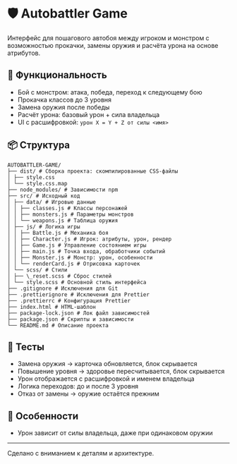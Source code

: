 # 🛡️ Autobattler Game

Интерфейс для пошагового автобоя между игроком и монстром с возможностью прокачки, замены оружия и расчёта урона на основе атрибутов.

## 🚀 Функциональность

- Бой с монстром: атака, победа, переход к следующему бою
- Прокачка классов до 3 уровня
- Замена оружия после победы
- Расчёт урона: базовый урон + сила владельца
- UI с расшифровкой: `урон X = Y + Z от силы <имя>`

## 📦 Структура

```
AUTOBATTLER-GAME/
├── dist/ # Сборка проекта: скомпилированные CSS-файлы
│ ├── style.css
│ └── style.css.map
├── node_modules/ # Зависимости npm
├── src/ # Исходный код
│ ├── data/ # Игровые данные
│ │ ├── classes.js # Классы персонажей
│ │ ├── monsters.js # Параметры монстров
│ │ └── weapons.js # Таблица оружия
│ ├── js/ # Логика игры
│ │ ├── Battle.js # Механика боя
│ │ ├── Character.js # Игрок: атрибуты, урон, рендер
│ │ ├── Game.js # Управление состоянием игры
│ │ ├── main.js # Точка входа, обработчики событий
│ │ ├── Monster.js # Монстр: урон, особенности
│ │ └── renderCard.js # Отрисовка карточек
│ └── scss/ # Стили
│ ├── \_reset.scss # Сброс стилей
│ └── style.scss # Основной стиль интерфейса
├── .gitignore # Исключения для Git
├── .prettierignore # Исключения для Prettier
├── .prettierrc # Конфигурация Prettier
├── index.html # HTML-шаблон
├── package-lock.json # Лок файл зависимостей
├── package.json # Скрипты и зависимости
└── README.md # Описание проекта
```

## 🧪 Тесты

- Замена оружия → карточка обновляется, блок скрывается
- Повышение уровня → здоровье пересчитывается, блок скрывается
- Урон отображается с расшифровкой и именем владельца
- Логика переходов: до и после 3 уровня
- Отказ от замены → оружие остаётся прежним

## 📌 Особенности

- Урон зависит от силы владельца, даже при одинаковом оружии

---

Сделано с вниманием к деталям и архитектуре.

```

```
